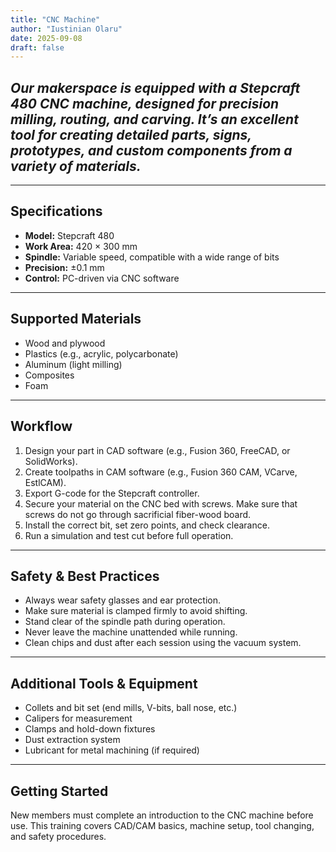 ```yaml
---
title: "CNC Machine"
author: "Iustinian Olaru"
date: 2025-09-08
draft: false
---
```


## ***Our makerspace is equipped with a **Stepcraft 480 CNC machine**, designed for precision milling, routing, and carving. It’s an excellent tool for creating detailed parts, signs, prototypes, and custom components from a variety of materials.***

---

## Specifications

- **Model:** Stepcraft 480
- **Work Area:** 420 × 300 mm
- **Spindle:** Variable speed, compatible with a wide range of bits
- **Precision:** ±0.1 mm
- **Control:** PC-driven via CNC software

---

## Supported Materials

- Wood and plywood
- Plastics (e.g., acrylic, polycarbonate)
- Aluminum (light milling)
- Composites
- Foam

---

## Workflow

1. Design your part in CAD software (e.g., Fusion 360, FreeCAD, or SolidWorks).
2. Create toolpaths in CAM software (e.g., Fusion 360 CAM, VCarve, EstlCAM).
3. Export G-code for the Stepcraft controller.
4. Secure your material on the CNC bed with screws. Make sure that screws do not go through sacrificial fiber-wood board.
5. Install the correct bit, set zero points, and check clearance.
6. Run a simulation and test cut before full operation.

---

## Safety & Best Practices

- Always wear safety glasses and ear protection.
- Make sure material is clamped firmly to avoid shifting.
- Stand clear of the spindle path during operation.
- Never leave the machine unattended while running.
- Clean chips and dust after each session using the vacuum system.

---

## Additional Tools & Equipment

- Collets and bit set (end mills, V-bits, ball nose, etc.)
- Calipers for measurement
- Clamps and hold-down fixtures
- Dust extraction system
- Lubricant for metal machining (if required)

---

## Getting Started

New members must complete an introduction to the CNC machine before use. This training covers CAD/CAM basics, machine setup, tool changing, and safety procedures.  
